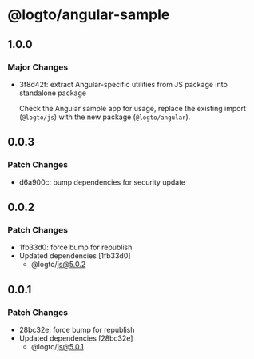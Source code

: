 # @logto/angular-sample

## 1.0.0

### Major Changes

- 3f8d42f: extract Angular-specific utilities from JS package into standalone package

  Check the Angular sample app for usage, replace the existing import (`@logto/js`) with the new package (`@logto/angular`).

## 0.0.3

### Patch Changes

- d6a900c: bump dependencies for security update

## 0.0.2

### Patch Changes

- 1fb33d0: force bump for republish
- Updated dependencies [1fb33d0]
  - @logto/js@5.0.2

## 0.0.1

### Patch Changes

- 28bc32e: force bump for republish
- Updated dependencies [28bc32e]
  - @logto/js@5.0.1
